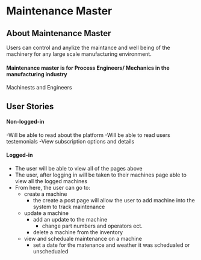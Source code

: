 # Maintenance Master



## About Maintenance Master

Users can control and anylize the maintance and well being of the machinery for any large scale manufacturing environment.

#### Maintenance master is for Process Engineers/ Mechanics in the manufacturing industry

Machinests and Engineers 

## User Stories

#### Non-logged-in

-Will be able to read about the platform 
-Will be able to read users testemonials 
-View subscription options and details

#### Logged-in

- The user will be able to view all of the pages above
- The user, after logging in will be taken to their machines page able to view all the logged machines
- From here, the user can go to:
  - create a machine
    - the create a post page will allow the user to add machine into the system to track maintenance
  - update a machine
    - add an update to the machine
      - change part numbers and operators ect.
    - delete a machine from the inventory
  - view and scheduale maintenance on a machine
    - set a date for the matenance and weather it was schedualed or unschedualed 
 

